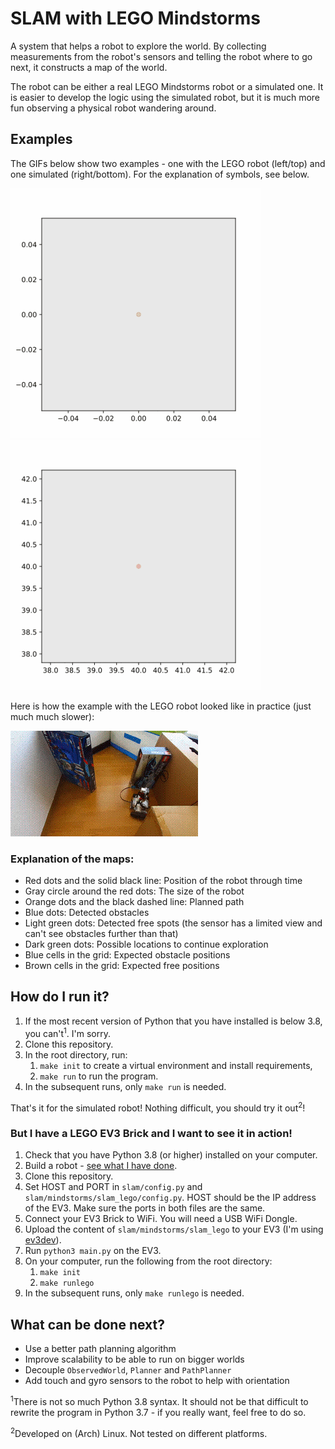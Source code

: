 # SLAM with LEGO Mindstorms
A system that helps a robot to explore the world. By collecting measurements
from the robot's sensors and telling the robot where to go next, it constructs
a map of the world.

The robot can be either a real LEGO Mindstorms robot or a simulated one. It
is easier to develop the logic using the simulated robot, but it is much more
fun observing a physical robot wandering around.

## Examples
The GIFs below show two examples - one with the LEGO robot (left/top) and one
simulated (right/bottom).
For the explanation of symbols, see below.

![An example of the LEGO robot](docs/img/gif/example_lego.gif)
![An example of a simulated robot](docs/img/gif/example_simulated.gif)

Here is how the example with the LEGO robot looked like in practice (just much
much slower):

![LEGO robot in action](docs/img/gif/example_lego_robot.gif)

### Explanation of the maps:

- Red dots and the solid black line: Position of the robot through time
- Gray circle around the red dots: The size of the robot
- Orange dots and the black dashed line: Planned path
- Blue dots: Detected obstacles
- Light green dots: Detected free spots (the sensor has a limited view and
  can't see obstacles further than that)
- Dark green dots: Possible locations to continue exploration
- Blue cells in the grid: Expected obstacle positions
- Brown cells in the grid: Expected free positions

## How do I run it?
1. If the most recent version of Python that you have installed is below 3.8,
   you can't<sup>1</sup>. I'm sorry.
2. Clone this repository.
3. In the root directory, run:
   1. `make init` to create a virtual environment and install requirements,
   2. `make run` to run the program.
4. In the subsequent runs, only `make run` is needed.

That's it for the simulated robot! Nothing difficult, you should try it
out<sup>2</sup>!

### But I have a LEGO EV3 Brick and I want to see it in action!
1. Check that you have Python 3.8 (or higher) installed on your computer.
2. Build a robot - [see what I have done](https://github.com/RdecKa/SLAM-with-LEGO-Mindstorms/wiki/The-Robot).
3. Clone this repository.
4. Set HOST and PORT in `slam/config.py` and `slam/mindstorms/slam_lego/config.py`.
   HOST should be the IP address of the EV3. Make sure the ports in both files
   are the same.
5. Connect your EV3 Brick to WiFi. You will need a USB WiFi Dongle.
6. Upload the content of `slam/mindstorms/slam_lego` to your EV3 (I'm
   using [ev3dev](https://www.ev3dev.org)).
7. Run `python3 main.py` on the EV3.
8. On your computer, run the following from the root directory:
   1. `make init`
   2. `make runlego`
9. In the subsequent runs, only `make runlego` is needed.

## What can be done next?
- Use a better path planning algorithm
- Improve scalability to be able to run on bigger worlds
- Decouple `ObservedWorld`, `Planner` and `PathPlanner`
- Add touch and gyro sensors to the robot to help with orientation

<sup>1</sup>There is not so much Python 3.8 syntax. It should not be that
difficult to rewrite the program in Python 3.7 - if you really want, feel free
to do so.

<sup>2</sup>Developed on (Arch) Linux. Not tested on different platforms.
